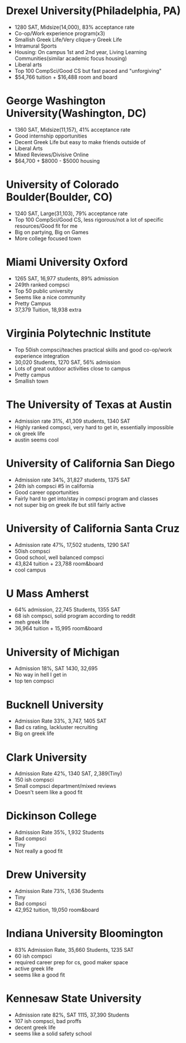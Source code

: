 # Drexel University(Philadelphia, PA)

- 1280 SAT, Midsize(14,000), 83% acceptance rate
- Co-op/Work experience program(x3)
- Smallish Greek Life/Very clique-y Greek Life
- Intramural Sports
- Housing: On campus 1st and 2nd year, Living Learning Communities(similar academic focus housing)
- Liberal arts
- Top 100 CompSci/Good CS but fast paced and "unforgiving"
- $54,766 tuition + $16,488 room and board

# George Washington University(Washington, DC)

- 1360 SAT, Midsize(11,157), 41% acceptance rate
- Good internship opportunities
- Decent Greek Life but easy to make friends outside of
- Liberal Arts
- Mixed Reviews/Divisive Online
- $64,700 + $8000 - $5000 housing

# University of Colorado Boulder(Boulder, CO)

- 1240 SAT, Large(31,103), 79% acceptance rate
- Top 100 CompSci/Good CS, less rigorous/not a lot of specific resources/Good fit for me
- Big on partying, Big on Games
- More college focused town

# Miami University Oxford

- 1265 SAT, 16,977 students, 89% admission
- 249th ranked compsci
- Top 50 public university
- Seems like a nice community
- Pretty Campus
- 37,379 Tuition, 18,938 extra

# Virginia Polytechnic Institute

- Top 50ish compsci/teaches practical skills and good co-op/work experience integration
- 30,020 Students, 1270 SAT, 56% admission
- Lots of great outdoor activities close to campus
- Pretty campus
- Smallish town

# The University of Texas at Austin

- Admission rate 31%, 41,309 students, 1340 SAT
- Highly ranked compsci, very hard to get in, essentially impossible
- ok greek life
- austin seems cool

# University of California San Diego

- Admission rate 34%, 31,827 students, 1375 SAT
- 24th ish compsci #5 in california
- Good career opportunities
- Fairly hard to get into/stay in compsci program and classes
- not super big on greek ife but still fairly active

#  University of California Santa Cruz

- Admission rate 47%, 17,502 students, 1290 SAT
- 50ish compsci
- Good school, well balanced compsci
- 43,824 tuition + 23,788 room&board
- cool campus

# U Mass Amherst

- 64% admission, 22,745 Students, 1355 SAT
- 68 ish compsci, solid program according to reddit
- meh greek life
- 36,964 tuition + 15,995 room&board

# University of Michigan

- Admission 18%, SAT 1430, 32,695
- No way in hell I get in
- top ten compsci

# Bucknell University 

- Admission Rate 33%, 3,747, 1405 SAT
- Bad cs rating, lackluster recruiting
- Big on greek life

# Clark University

- Admission Rate 42%, 1340 SAT, 2,389(Tiny)
- 150 ish compsci
- Small compsci department/mixed reviews
- Doesn't seem like a good fit

# Dickinson College

- Admission Rate 35%, 1,932 Students
- Bad compsci
- Tiny
- Not really a good fit

# Drew University

- Admission Rate 73%, 1,636 Students
- Tiny
- Bad compsci
- 42,952 tuition, 19,050 room&board

# Indiana University Bloomington

- 83% Admission Rate, 35,660 Students, 1235 SAT
- 60 ish compsci
- required career prep for cs, good maker space
- active greek life
- seems like a good fit

# Kennesaw State University

- Admission rate 82%, SAT 1115, 37,390 Students
- 107 ish compsci, bad proffs
- decent greek life
- seems like a solid safety school

# 